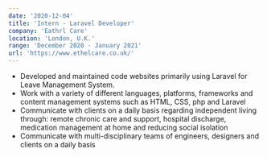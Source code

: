 ```yaml
---
date: '2020-12-04'
title: 'Intern - Laravel Developer'
company: 'Eathrl Care'
location: 'London, U.K.'
range: 'December 2020 - January 2021'
url: 'https://www.ethelcare.co.uk/'
---
```


- Developed and maintained code websites primarily using Laravel for Leave Management System.
- Work with a variety of different languages, platforms, frameworks and content management systems such as HTML, CSS, php and Laravel
- Communicate with clients on a daily basis regarding independent living through: remote chronic care and support, hospital discharge, medication management at home and reducing social isolation
- Communicate with multi-disciplinary teams of engineers, designers and clients on a daily basis